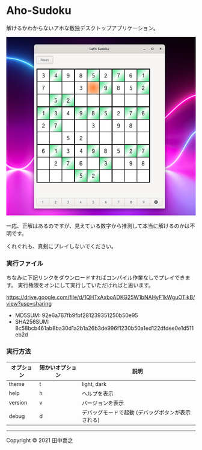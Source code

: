 Aho-Sudoku
====================================================================================================
解けるかわからないアホな数独デスクトップアプリケーション。

![画像](screenshot-1.png)

一応、正解はあるのですが、見えている数字から推測して本当に解けるのかは不明です。

くれぐれも、真剣にプレイしないでください。

### 実行ファイル

ちなみに下記リンクをダウンロードすればコンパイル作業なしでプレイできます。
実行権限をオンにして実行していただければと思います。

<https://drive.google.com/file/d/1QHTxAxboADKG25W1bNAHyF1kWguOTikB/view?usp=sharing>

* MD5SUM: 92e6a767fb9fbf281239351250b50e95
* SHA256SUM: 8c58bcb461ab8ba30d1a2b1a26b3de996f1230b50a1ed122dfdee0e1d511eb2d

### 実行方法

| オプション | 短かいオプション | 説明                                              |
|------------|------------------|---------------------------------------------------|
| theme      | t                | light, dark                                       |
| help       | h                | ヘルプを表示                                      |
| version    | v                | バージョンを表示                                  |
| debug      | d                | デバッグモードで起動 (デバッグボタンが表示される) |

***

Copyright © 2021 田中喬之
